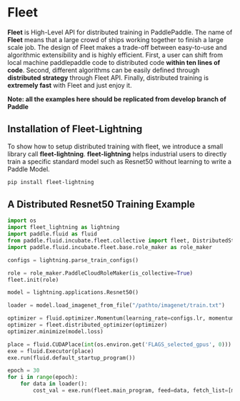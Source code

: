 
# Fleet

**Fleet** is High-Level API for distributed training in PaddlePaddle. The name of **Fleet** means that a large crowd of ships working together to finish a large scale job. The design of Fleet makes a trade-off between easy-to-use and algorithmic extensibility and is highly efficient. First, a user can shift from local machine paddlepaddle code to distributed code  **within ten lines of code**. Second, different algorithms can be easily defined through **distributed strategy**  through Fleet API. Finally, distributed training is **extremely fast** with Fleet and just enjoy it.

**Note: all the examples here should be replicated from develop branch of Paddle**

## Installation of Fleet-Lightning
To show how to setup distributed training with fleet, we introduce a small library call **fleet-lightning**. **fleet-lightning** helps industrial users to directly train a specific standard model such as Resnet50 without learning to write a Paddle Model. 

``` bash
pip install fleet-lightning
```

## A Distributed Resnet50 Training Example

``` python
import os
import fleet_lightning as lightning
import paddle.fluid as fluid
from paddle.fluid.incubate.fleet.collective import fleet, DistributedStrategy
import paddle.fluid.incubate.fleet.base.role_maker as role_maker

configs = lightning.parse_train_configs()

role = role_maker.PaddleCloudRoleMaker(is_collective=True)
fleet.init(role)

model = lightning.applications.Resnet50()

loader = model.load_imagenet_from_file("/pathto/imagenet/train.txt")

optimizer = fluid.optimizer.Momentum(learning_rate=configs.lr, momentum=configs.momentum)
optimizer = fleet.distributed_optimizer(optimizer)
optimizer.minimize(model.loss)

place = fluid.CUDAPlace(int(os.environ.get('FLAGS_selected_gpus', 0)))
exe = fluid.Executor(place)
exe.run(fluid.default_startup_program())

epoch = 30
for i in range(epoch):
    for data in loader():
        cost_val = exe.run(fleet.main_program, feed=data, fetch_list=[model.loss.name])
    
```
